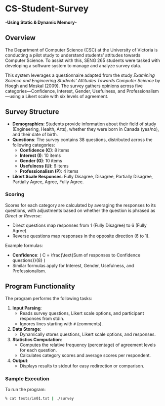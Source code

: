 # CS-Student-Survey
-**Using Static & Dynamic Memory**-

## Overview

The Department of Computer Science (CSC) at the University of Victoria is conducting a pilot study to understand students’ attitudes towards Computer Science. To assist with this, SENG 265 students were tasked with developing a software system to manage and analyze survey data.

This system leverages a questionnaire adapted from the study *Examining Science and Engineering Students’ Attitudes Towards Computer Science* by Hoegh and Moskal (2009). The survey gathers opinions across five categories—Confidence, Interest, Gender, Usefulness, and Professionalism—using a Likert scale with six levels of agreement.

## Survey Structure

- **Demographics**: Students provide information about their field of study (Engineering, Health, Arts), whether they were born in Canada (yes/no), and their date of birth.
- **Questions**: The survey contains 38 questions, distributed across the following categories:
  - **Confidence (C)**: 8 items
  - **Interest (I)**: 10 items
  - **Gender (G)**: 10 items
  - **Usefulness (U)**: 6 items
  - **Professionalism (P)**: 4 items
- **Likert Scale Responses**: Fully Disagree, Disagree, Partially Disagree, Partially Agree, Agree, Fully Agree.

### Scoring

Scores for each category are calculated by averaging the responses to its questions, with adjustments based on whether the question is phrased as *Direct* or *Reverse*:
- Direct questions map responses from 1 (Fully Disagree) to 6 (Fully Agree).
- Reverse questions map responses in the opposite direction (6 to 1).

Example formulas:
- **Confidence**: \( C = \frac{\text{Sum of responses to Confidence questions}}{8} \)
- Similar formulas apply for Interest, Gender, Usefulness, and Professionalism.

## Program Functionality

The program performs the following tasks:
1. **Input Parsing**:
   - Reads survey questions, Likert scale options, and participant responses from stdin.
   - Ignores lines starting with `#` (comments).
2. **Data Storage**:
   - Dynamically stores questions, Likert scale options, and responses.
3. **Statistics Computation**:
   - Computes the relative frequency (percentage) of agreement levels for each question.
   - Calculates category scores and average scores per respondent.
4. **Output**:
   - Displays results to stdout for easy redirection or comparison.

### Sample Execution

To run the program:
```bash
% cat tests/in01.txt | ./survey
